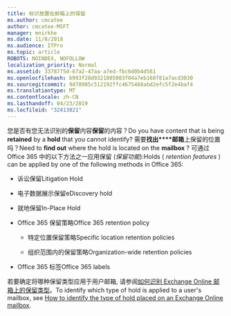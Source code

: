 ```yaml
---
title: 标识放置在邮箱上的保留
ms.author: cmcatee
author: cmcatee-MSFT
manager: mnirkhe
ms.date: 11/8/2018
ms.audience: ITPro
ms.topic: article
ROBOTS: NOINDEX, NOFOLLOW
localization_priority: Normal
ms.assetid: 3378775d-67a2-47aa-a7ed-fbc6d0b4d561
ms.openlocfilehash: b993f28d9321805003f04a7eb168f81a7acd3030
ms.sourcegitcommit: 9d78905c512192ffc4675468abd2efc5f2e4baf4
ms.translationtype: MT
ms.contentlocale: zh-CN
ms.lasthandoff: 04/23/2019
ms.locfileid: "32413821"
---
```

<span data-ttu-id="af27b-102">您是否有您无法识别的**保留**内容**保留**的内容？</span><span class="sxs-lookup"><span data-stu-id="af27b-102">Do you have content that is being **retained** by a **hold** that you cannot identify?</span></span> <span data-ttu-id="af27b-103">需要**找出\*\*\*\*邮箱**上保留的位置吗？</span><span class="sxs-lookup"><span data-stu-id="af27b-103">Need to **find out** where the hold is located on the **mailbox** ?</span></span> <span data-ttu-id="af27b-104">可通过 Office 365 中的以下方法之一应用保留 (*保留功能*):</span><span class="sxs-lookup"><span data-stu-id="af27b-104">Holds (  *retention features*  ) can be applied by one of the following methods in Office 365:</span></span> 
  
- <span data-ttu-id="af27b-105">诉讼保留</span><span class="sxs-lookup"><span data-stu-id="af27b-105">Litigation Hold</span></span> 
    
- <span data-ttu-id="af27b-106">电子数据展示保留</span><span class="sxs-lookup"><span data-stu-id="af27b-106">eDiscovery hold</span></span>
    
- <span data-ttu-id="af27b-107">就地保留</span><span class="sxs-lookup"><span data-stu-id="af27b-107">In-Place Hold</span></span>
    
- <span data-ttu-id="af27b-108">Office 365 保留策略</span><span class="sxs-lookup"><span data-stu-id="af27b-108">Office 365 retention policy</span></span> 
    
  - <span data-ttu-id="af27b-109">特定位置保留策略</span><span class="sxs-lookup"><span data-stu-id="af27b-109">Specific location retention policies</span></span>
    
  - <span data-ttu-id="af27b-110">组织范围内的保留策略</span><span class="sxs-lookup"><span data-stu-id="af27b-110">Organization-wide retention policies</span></span>
    
- <span data-ttu-id="af27b-111">Office 365 标签</span><span class="sxs-lookup"><span data-stu-id="af27b-111">Office 365 labels</span></span>
    
<span data-ttu-id="af27b-112">若要确定将哪种保留类型应用于用户邮箱, 请参阅[如何识别 Exchange Online 邮箱上的保留类型](https://docs.microsoft.com/office365/securitycompliance/identify-a-hold-on-an-exchange-online-mailbox)。</span><span class="sxs-lookup"><span data-stu-id="af27b-112">To identify which type of hold is applied to a user's mailbox, see [How to identify the type of hold placed on an Exchange Online mailbox](https://docs.microsoft.com/office365/securitycompliance/identify-a-hold-on-an-exchange-online-mailbox).</span></span>
  

